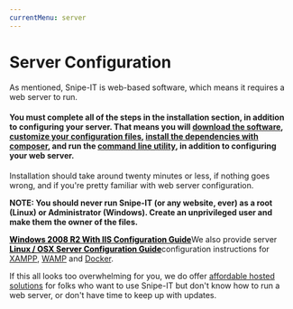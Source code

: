 ```yaml
---
currentMenu: server
---
```


# Server Configuration

As mentioned, Snipe-IT is web-based software, which means it requires a web server to run.

#### You must complete all of the steps in the installation section, in addition to configuring your server. That means you will [download the software](../downloading.html), [customize your configuration files](../configuration.html), [install the dependencies with composer](../composer.html), and run the [command line utility](../command-line.html), in addition to configuring your web server.

Installation should take around twenty minutes or less, if nothing goes wrong, and if you're pretty familiar with web server configuration.

__NOTE: You should never run Snipe-IT (or any website, ever) as a root (Linux) or Administrator (Windows). Create an unprivileged user and make them the owner of the files.__

<div class="grey-alert">
        <div style="float: left; padding-right: 10px">
            <a href="windows.html" style="color: black"><i class="fa fa-windows fa-2x"></i></a>
        </div>
        <div style="float: left; vertical-align: middle;">
        <strong>
            <a href="windows.html" style="color: black;">Windows 2008 R2 With IIS Configuration Guide</a>
        </strong>
    </div>
    <div class="clear"></div>
</div>

<div class="grey-alert">
        <div style="float: left; padding-right: 10px">
            <a href="linux-osx.html" style="color: black"><i class="fa fa-linux fa-2x"></i></a>
        </div>
        <div style="float: left; vertical-align: middle;">
        <strong>
            <a href="linux-osx.html" style="color: black;">Linux / OSX Server Configuration Guide</a>
        </strong>
    </div>
    <div class="clear"></div>
</div>

We also provide server configuration instructions for [XAMPP](xampp.html), [WAMP](wamp.html) and [Docker](docker.html).

If this all looks too overwhelming for you, we do offer [affordable hosted solutions](http://snipeitapp.com/hosting/) for folks who want to use Snipe-IT but don't know how to run a web server, or don't have time to keep up with updates.
